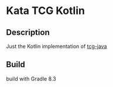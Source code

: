 # Kata TCG Kotlin

## Description

Just the Kotlin implementation of [tcg-java](https://github.com/bkimminich/kata-tcg#readme)

## Build

build with Gradle 8.3
